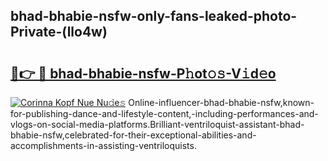 ## bhad-bhabie-nsfw-only-fans​-leaked-photo​-Private-(llo4w)


# <h2><a href="https://mediaupload.pro?title=bhad-bhabie-nsfw&ref=git">🔗👉 🔴 bhad-bhabie-nsfw-P𝚑ot𝚘𝚜-V𝚒d𝚎o</a></h2>

[![Corinna Kopf Nue Nu𝚍e𝚜](https://i.imgur.com/0qMVB7G.gif)](https://mediaupload.pro?title=bhad-bhabie-nsfw&ref=git)
Online-influencer-bhad-bhabie-nsfw,known-for-publishing-dance-and-lifestyle-content,-including-performances-and-vlogs-on-social-media-platforms.Brilliant-ventriloquist-assistant-bhad-bhabie-nsfw,celebrated-for-their-exceptional-abilities-and-accomplishments-in-assisting-ventriloquists.  